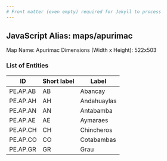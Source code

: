```yaml
---
# Front matter (even empty) required for Jekyll to process
---
```


## JavaScript Alias: maps/apurimac

Map Name: Apurimac
Dimensions (Width x Height): 522x503


### List of Entities

ID | Short label | Label
---|---|---|
PE.AP.AB| AB | Abancay
PE.AP.AH| AH | Andahuaylas
PE.AP.AN| AN | Antabamba
PE.AP.AE| AE | Aymaraes
PE.AP.CH| CH | Chincheros
PE.AP.CO| CO | Cotabambas
PE.AP.GR| GR | Grau
